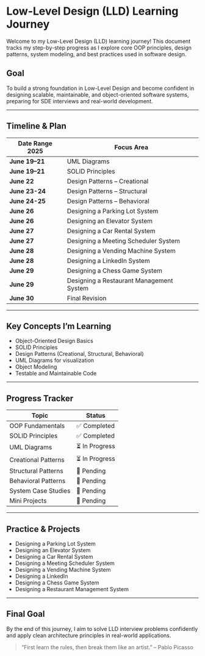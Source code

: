 # Low-Level Design (LLD) Learning Journey

Welcome to my Low-Level Design (LLD) learning journey! This document tracks my step-by-step progress as I explore core OOP principles, design patterns, system modeling, and best practices used in software design.

## Goal

To build a strong foundation in Low-Level Design and become confident in designing scalable, maintainable, and object-oriented software systems, preparing for SDE interviews and real-world development.

---

## Timeline & Plan

| Date Range 2025       | Focus Area                                                                                                             |
| ---------------- | ---------------------------------------------------------------------------------------------------------------------- |
| **June 19–21**   |        UML Diagrams                                                                       |
| **June 19–21**   |        SOLID Principles                                                                   |
| **June 22**      |        Design Patterns – Creational                                                       |
| **June 23-24**   |        Design Patterns – Structural                                                       |
| **June 24-25**   |        Design Patterns – Behavioral                                                       |
| **June 26**      |        Designing a Parking Lot System                                                     |
| **June 26**      |        Designing an Elevator System                                                       |
| **June 27**      |        Designing a Car Rental System                                                      |
| **June 27**      |        Designing a Meeting Scheduler System                                               |
| **June 28**      |        Designing a Vending Machine System                                                 |
| **June 28**      |        Designing a LinkedIn System                                                        |
| **June 29**      |        Designing a Chess Game System                                                      |
| **June 29**      |        Designing a Restaurant Management System                                           |
| **June 30**      |        Final Revision                                                                     |

---

## Key Concepts I’m Learning

* Object-Oriented Design Basics  
* SOLID Principles  
* Design Patterns (Creational, Structural, Behavioral)  
* UML Diagrams for visualization  
* Object Modeling  
* Testable and Maintainable Code  

---

## Progress Tracker

| Topic               | Status        |
| ------------------- | ------------- |
| OOP Fundamentals    | ✅ Completed   |
| SOLID Principles    | ✅ Completed   |
| UML Diagrams        | ⏳ In Progress |
| Creational Patterns | ⏳ In Progress |
| Structural Patterns | 🔲 Pending     |
| Behavioral Patterns | 🔲 Pending     |
| System Case Studies | 🔲 Pending     |
| Mini Projects       | 🔲 Pending     |

---

## Practice & Projects

* Designing a Parking Lot System  
* Designing an Elevator System  
* Designing a Car Rental System  
* Designing a Meeting Scheduler System  
* Designing a Vending Machine System  
* Designing a LinkedIn  
* Designing a Chess Game System  
* Designing a Restaurant Management System  

---

## Final Goal

By the end of this journey, I aim to solve LLD interview problems confidently and apply clean architecture principles in real-world applications.

> “First learn the rules, then break them like an artist.” – Pablo Picasso
